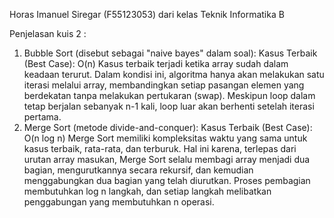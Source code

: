 Horas Imanuel Siregar (F55123053) dari kelas Teknik Informatika B

Penjelasan kuis 2 :
1. Bubble Sort (disebut sebagai "naive bayes" dalam soal):
Kasus Terbaik (Best Case): O(n)
Kasus terbaik terjadi ketika array sudah dalam keadaan terurut.
Dalam kondisi ini, algoritma hanya akan melakukan satu iterasi melalui array, membandingkan setiap pasangan elemen yang berdekatan tanpa melakukan pertukaran (swap).
Meskipun loop dalam tetap berjalan sebanyak n-1 kali, loop luar akan berhenti setelah iterasi pertama.
2. Merge Sort (metode divide-and-conquer):
Kasus Terbaik (Best Case): O(n log n)
Merge Sort memiliki kompleksitas waktu yang sama untuk kasus terbaik, rata-rata, dan terburuk.
Hal ini karena, terlepas dari urutan array masukan, Merge Sort selalu membagi array menjadi dua bagian, mengurutkannya secara rekursif, dan kemudian menggabungkan dua bagian yang telah diurutkan.
Proses pembagian membutuhkan log n langkah, dan setiap langkah melibatkan penggabungan yang membutuhkan n operasi.

